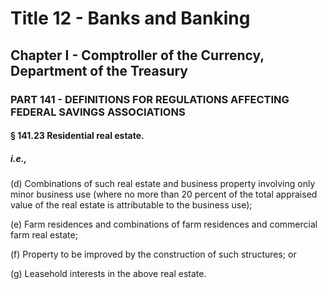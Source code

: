 
# Title 12 - Banks and Banking
## Chapter I - Comptroller of the Currency, Department of the Treasury
### PART 141 - DEFINITIONS FOR REGULATIONS AFFECTING FEDERAL SAVINGS ASSOCIATIONS
#### § 141.23 Residential real estate.
##### i.e.,

(d) Combinations of such real estate and business property involving only minor business use (where no more than 20 percent of the total appraised value of the real estate is attributable to the business use);

(e) Farm residences and combinations of farm residences and commercial farm real estate;

(f) Property to be improved by the construction of such structures; or

(g) Leasehold interests in the above real estate.
